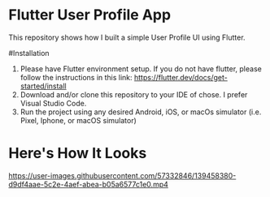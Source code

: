 # Flutter User Profile App
 
This repository shows how I built a simple User Profile UI using Flutter.

#Installation
1) Please have Flutter environment setup. If you do not have flutter, please follow the instructions in this link: https://flutter.dev/docs/get-started/install
2) Download and/or clone this repository to your IDE of chose. I prefer Visual Studio Code.
3) Run the project using any desired Android, iOS, or macOs simulator (i.e. Pixel, Iphone, or macOS simulator)

# Here's How It Looks
https://user-images.githubusercontent.com/57332846/139458380-d9df4aae-5c2e-4aef-abea-b05a6577c1e0.mp4

